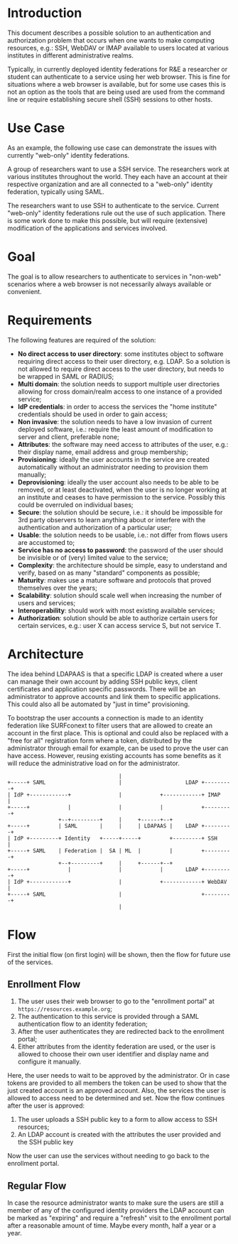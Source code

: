 # Introduction
This document describes a possible solution to an authentication and 
authorization problem that occurs when one wants to make computing resources, 
e.g.: SSH, WebDAV or IMAP available to users located at various institutes in 
different administrative realms.

Typically, in currently deployed identity federations for R&E a researcher or
student can authenticate to a service using her web browser. This is fine for 
situations where a web browser is available, but for some use cases this is not
an option as the tools that are being used are used from the command line or
require establishing secure shell (SSH) sessions to other hosts.

# Use Case
As an example, the following use case can demonstrate the issues with currently
"web-only" identity federations.

A group of researchers want to use a SSH service. The researchers work at 
various institutes throughout the world. They each have an account at their 
respective organization and are all connected to a "web-only" identity 
federation, typically using SAML.

The researchers want to use SSH to authenticate to the service. Current 
"web-only" identity federations rule out the use of such application. There is 
some work done to make this possible, but will require (extensive) modification 
of the applications and services involved.

# Goal
The goal is to allow researchers to authenticate to services in "non-web" 
scenarios where a web browser is not necessarily always available or 
convenient.

# Requirements
The following features are required of the solution:

* **No direct access to user directory**: some institutes object to software 
  requiring direct access to their user directory, e.g. LDAP. So a solution is
  not allowed to require direct access to the user directory, but needs to be 
  wrapped in SAML or RADIUS;
* **Multi domain**: the solution needs to support multiple user directories 
  allowing for cross domain/realm access to one instance of a provided service;
* **IdP credentials**: in order to access the services the "home institute" 
  credentials should be used in order to gain access;
* **Non invasive**: the solution needs to have a low invasion of current 
  deployed software, i.e.: require the least amount of modification to server 
  and client, preferable none;
* **Attributes**: the software may need access to attributes of the user, 
  e.g.: their display name, email address and group membership;
* **Provisioning**: ideally the user accounts in the service are created 
  automatically without an administrator needing to provision them manually;
* **Deprovisioning**: ideally the user account also needs to be able to be 
  removed, or at least deactivated, when the user is no longer working at an 
  institute and ceases to have permission to the service. Possibly this could 
  be overruled on individual bases; 
* **Secure**: the solution should be secure, i.e.: it should be impossible for
  3rd party observers to learn anything about or interfere with the 
  authentication and authorization of a particular user;
* **Usable**: the solution needs to be usable, i.e.: not differ from flows users
  are accustomed to;
* **Service has no access to password**: the password of the user should be 
  invisible or of (very) limited value to the service;
* **Complexity**: the architecture should be simple, easy to understand and 
  verify, based on as many "standard" components as possible;
* **Maturity**: makes use a mature software and protocols that proved 
  themselves over the years;
* **Scalability**: solution should scale well when increasing the number of 
  users and services;
* **Interoperability**: should work with most existing available services;
* **Authorization**: solution should be able to authorize certain users for
  certain services, e.g.: user X can access service S, but not service T.

# Architecture
The idea behind LDAPAAS is that a specific LDAP is created where a user can
manage their own account by adding SSH public keys, client certificates and 
application specific passwords. There will be an administrator to approve 
accounts and link them to specific applications. This could also all be 
automated by "just in time" provisioning.

To bootstrap the user accounts a connection is made to an identity federation 
like SURFconext to filter users that are allowed to create an account in the 
first place. This is optional and could also be replaced with a "free for all" 
registration form where a token, distributed by the administrator through 
email for example, can be used to prove the user can have access. However, 
reusing existing accounts has some benefits as it will reduce the 
administrative load on for the administrator.

                                       |
    +-----+ SAML                       |                    LDAP +---------+
    | IdP +------------+               |            +------------+ IMAP    |
    +-----+            |               |            |            +---------+
                    +--+---------+     |     +------+--+
    +-----+         | SAML       |     |     | LDAPAAS |    LDAP +---------+
    | IdP +---------+ Identity   +-----+-----+         +---------+ SSH     |
    +-----+ SAML    | Federation |  SA | ML  |         |         +---------+
                    +--+---------+     |     +------+--+
    +-----+            |               |            |       LDAP +---------+
    | IdP +------------+               |            +------------+ WebDAV  |
    +-----+ SAML                       |                         +---------+
                                       |


# Flow
First the initial flow (on first login) will be shown, then the flow for future 
use of the services.

## Enrollment Flow
1. The user uses their web browser to go to the "enrollment portal" at 
   `https://resources.example.org`;
2. The authentication to this service is provided through a SAML authentication 
   flow to an identity federation;
3. After the user authenticates they are redirected back to the enrollment 
   portal;
4. Either attributes from the identity federation are used, or the user is 
   allowed to choose their own user identifier and display name and configure
   it manually.

Here, the user needs to wait to be approved by the administrator. Or in case
tokens are provided to all members the token can be used to show that the 
just created account is an approved account. Also, the services the user is 
allowed to access need to be determined and set. Now the flow continues after 
the user is approved:

1. The user uploads a SSH public key to a form to allow access to SSH 
   resources;
2. An LDAP account is created with the attributes the user provided and the SSH
   public key

Now the user can use the services without needing to go back to the enrollment 
portal.

## Regular Flow
In case the resource administrator wants to make sure the users are still a 
member of any of the configured identity providers the LDAP account can be 
marked as "expiring" and require a "refresh" visit to the enrollment portal 
after a reasonable amount of time. Maybe every month, half a year or a year.
